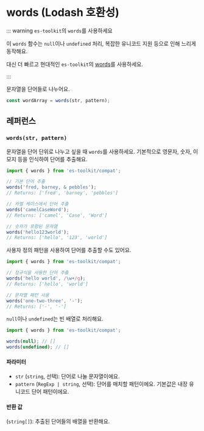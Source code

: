 # words (Lodash 호환성)

::: warning `es-toolkit`의 `words`를 사용하세요

이 `words` 함수는 `null`이나 `undefined` 처리, 복잡한 유니코드 지원 등으로 인해 느리게 동작해요.

대신 더 빠르고 현대적인 `es-toolkit`의 [words](../../string/words.md)를 사용하세요.

:::

문자열을 단어들로 나누어요.

```typescript
const wordArray = words(str, pattern);
```

## 레퍼런스

### `words(str, pattern)`

문자열을 단어 단위로 나누고 싶을 때 `words`를 사용하세요. 기본적으로 영문자, 숫자, 이모지 등을 인식하여 단어를 추출해요.

```typescript
import { words } from 'es-toolkit/compat';

// 기본 단어 추출
words('fred, barney, & pebbles');
// Returns: ['fred', 'barney', 'pebbles']

// 카멜 케이스에서 단어 추출
words('camelCaseWord');
// Returns: ['camel', 'Case', 'Word']

// 숫자가 포함된 문자열
words('hello123world');
// Returns: ['hello', '123', 'world']
```

사용자 정의 패턴을 사용하여 단어를 추출할 수도 있어요.

```typescript
import { words } from 'es-toolkit/compat';

// 정규식을 사용한 단어 추출
words('hello world', /\w+/g);
// Returns: ['hello', 'world']

// 문자열 패턴 사용
words('one-two-three', '-');
// Returns: ['-', '-']
```

`null`이나 `undefined`는 빈 배열로 처리해요.

```typescript
import { words } from 'es-toolkit/compat';

words(null); // []
words(undefined); // []
```

#### 파라미터

- `str` (`string`, 선택): 단어로 나눌 문자열이에요.
- `pattern` (`RegExp | string`, 선택): 단어를 매치할 패턴이에요. 기본값은 내장 유니코드 단어 패턴이에요.

#### 반환 값

(`string[]`): 추출된 단어들의 배열을 반환해요.
